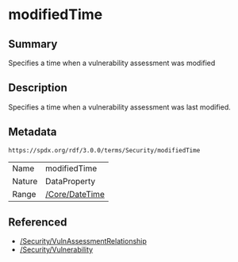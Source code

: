 <!-- Automatically generated by spec-parser v2.3.0 on 2024-07-09T12:43:38.633388+00:00 -->
<!-- SPDX-License-Identifier: Community-Spec-1.0 -->

# modifiedTime

## Summary

Specifies a time when a vulnerability assessment was modified


## Description

Specifies a time when a vulnerability assessment was last modified.


## Metadata

`https://spdx.org/rdf/3.0.0/terms/Security/modifiedTime`


| | |
|---|---|
| Name | modifiedTime |
| Nature | DataProperty |
| Range | [/Core/DateTime](../../Core/Datatypes/DateTime.md) |




## Referenced

- [/Security/VulnAssessmentRelationship](../../Security/Classes/VulnAssessmentRelationship.md)
- [/Security/Vulnerability](../../Security/Classes/Vulnerability.md)

